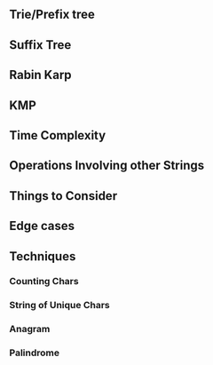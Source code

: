 ## Trie/Prefix tree
## Suffix Tree
## Rabin Karp
## KMP
## Time Complexity
## Operations Involving other Strings
## Things to Consider
## Edge cases
## Techniques
### Counting Chars
### String of Unique Chars
### Anagram
### Palindrome